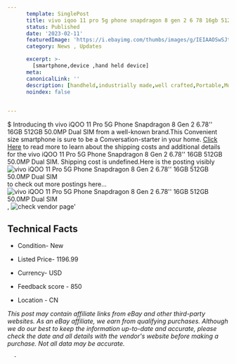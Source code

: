 ```yaml
---
      template: SinglePost
      title: vivo iqoo 11 pro 5g phone snapdragon 8 gen 2 6 78 16gb 512gb 50 0mp dual sim
      status: Published
      date: '2023-02-11'
      featuredImage: 'https://i.ebayimg.com/thumbs/images/g/IEIAAOSwSJtjkyWM/s-l225.jpg'
      category: News , Updates

      excerpt: >-
        [smartphone,device ,hand held device]
      meta:
      canonicalLink: ''
      description: [handheld,industrially made,well crafted,Portable,Mobile,Compact,Convenient,Lightweight,Maneuverable,Man-portable,Miniature,Carriable,Hand-held,Light,Holdable,Transportable,Mobile device,Pocket-sized,On-the-go,Wireless,Cordless,Compact size,Convenient size, smartphone,device ,hand held device]
      noindex: false
      

---
```

$
      Introducing th vivo iQOO 11 Pro 5G Phone Snapdragon 8 Gen 2 6.78'' 16GB 512GB 50.0MP Dual SIM from a well-known brand.This Convenient size smartphone is sure to be a Conversation-starter in your home. [Click Here](https://www.ebay.com/itm/325456298008?hash=item4bc6b50018%3Ag%3AIEIAAOSwSJtjkyWM&mkevt=1&mkcid=1&mkrid=711-53200-19255-0&campid=%253CePNCampaignId%253E&customid=%253CreferenceId%253E&toolid=10049) to read more to learn about the shipping costs and additional details for the vivo iQOO 11 Pro 5G Phone Snapdragon 8 Gen 2 6.78'' 16GB 512GB 50.0MP Dual SIM. Shipping cost is undefined.Here is the posting visibly ![vivo iQOO 11 Pro 5G Phone Snapdragon 8 Gen 2 6.78'' 16GB 512GB 50.0MP Dual SIM](https://i.ebayimg.com/thumbs/images/g/IEIAAOSwSJtjkyWM/s-l225.jpg) to check out more postings here... ![vivo iQOO 11 Pro 5G Phone Snapdragon 8 Gen 2 6.78'' 16GB 512GB 50.0MP Dual SIM](https://i.ebayimg.com/images/g/IEIAAOSwSJtjkyWM/s-l1200.jpg), ![check vendor page](https://origin-galleryplus.ebayimg.com/ws/web/325456298008_2_0_1/225x225.jpg,https://origin-galleryplus.ebayimg.com/ws/web/325456298008_3_0_1/225x225.jpg,https://origin-galleryplus.ebayimg.com/ws/web/325456298008_4_0_1/225x225.jpg,https://origin-galleryplus.ebayimg.com/ws/web/325456298008_5_0_1/225x225.jpg,https://origin-galleryplus.ebayimg.com/ws/web/325456298008_6_0_1/225x225.jpg,https://origin-galleryplus.ebayimg.com/ws/web/325456298008_7_0_1/225x225.jpg,https://origin-galleryplus.ebayimg.com/ws/web/325456298008_8_0_1/225x225.jpg,https://origin-galleryplus.ebayimg.com/ws/web/325456298008_9_0_1/225x225.jpg,https://origin-galleryplus.ebayimg.com/ws/web/325456298008_10_0_1/225x225.jpg,https://origin-galleryplus.ebayimg.com/ws/web/325456298008_11_0_1/225x225.jpg,https://origin-galleryplus.ebayimg.com/ws/web/325456298008_12_0_1/225x225.jpg)'

      

 ## Technical Facts 



     
      

 - Condition- New 


      

 - Listed Price- 1196.99 


      

 - Currency- USD 


      

 - Feedback score - 850 


      

 - Location - CN 


      
      

 *_This post may contain affiliate links from eBay and other third-party websites. As an eBay affiliate, we earn from qualifying purchases. Although we do our best to keep the information up-to-date and accurate, please check the date and all details with the vendor's website before making a purchase. Not all data may be accurate._*




      -
